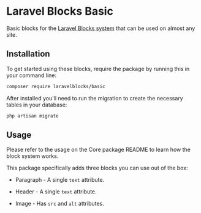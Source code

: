 # Laravel Blocks Basic

Basic blocks for the [Laravel Blocks system](https://github.com/LaravelBlocks/Core) that can be used on almost any site.

## Installation

To get started using these blocks, require the package by running this in your command line:

```bash
composer require laravelblocks/basic
```

After installed you'll need to run the migration to create the necessary tables in your database:

```bash
php artisan migrate
```

## Usage

Please refer to the usage on the Core package README to learn how the block system works.

This package specifically adds three blocks you can use out of the box:

 - Paragraph - A single `text` attribute.

 - Header - A single `text` attribute.

 - Image - Has `src` and `alt` attributes.
